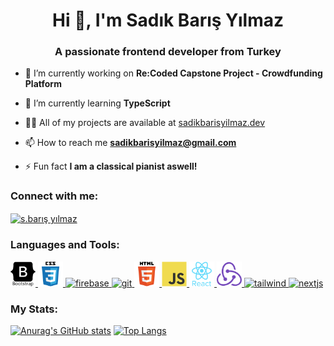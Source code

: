 <h1 align="center">Hi 👋, I'm Sadık Barış Yılmaz</h1>
<h3 align="center">A passionate frontend developer from Turkey</h3>

- 🔭 I’m currently working on **Re:Coded Capstone Project - Crowdfunding Platform**

- 🌱 I’m currently learning **TypeScript**

- 👨‍💻 All of my projects are available at [sadikbarisyilmaz.dev](https://sadikbarisyilmaz.dev)

- 📫 How to reach me **sadikbarisyilmaz@gmail.com**

- ⚡ Fun fact **I am a classical pianist aswell!**

<h3 align="left">Connect with me:</h3>
<p align="left">
<a href="https://linkedin.com/in/s-barış-yılmaz-224435224" target="blank"><img align="center" src="https://raw.githubusercontent.com/rahuldkjain/github-profile-readme-generator/master/src/images/icons/Social/linked-in-alt.svg" alt="s.barış yılmaz" height="30" width="40" /></a>
</p>

<h3 align="left">Languages and Tools:</h3>
<p align="left"> <a href="https://getbootstrap.com" target="_blank" rel="noreferrer"> <img src="https://raw.githubusercontent.com/devicons/devicon/master/icons/bootstrap/bootstrap-plain-wordmark.svg" alt="bootstrap" width="40" height="40"/> </a> <a href="https://www.w3schools.com/css/" target="_blank" rel="noreferrer"> <img src="https://raw.githubusercontent.com/devicons/devicon/master/icons/css3/css3-original-wordmark.svg" alt="css3" width="40" height="40"/> </a> <a href="https://firebase.google.com/" target="_blank" rel="noreferrer"> <img src="https://www.vectorlogo.zone/logos/firebase/firebase-icon.svg" alt="firebase" width="40" height="40"/> </a> <a href="https://git-scm.com/" target="_blank" rel="noreferrer"> <img src="https://www.vectorlogo.zone/logos/git-scm/git-scm-icon.svg" alt="git" width="40" height="40"/> </a> <a href="https://www.w3.org/html/" target="_blank" rel="noreferrer"> <img src="https://raw.githubusercontent.com/devicons/devicon/master/icons/html5/html5-original-wordmark.svg" alt="html5" width="40" height="40"/> </a> <a href="https://developer.mozilla.org/en-US/docs/Web/JavaScript" target="_blank" rel="noreferrer"> <img src="https://raw.githubusercontent.com/devicons/devicon/master/icons/javascript/javascript-original.svg" alt="javascript" width="40" height="40"/> </a> <a href="https://reactjs.org/" target="_blank" rel="noreferrer"> <img src="https://raw.githubusercontent.com/devicons/devicon/master/icons/react/react-original-wordmark.svg" alt="react" width="40" height="40"/> </a> <a href="https://redux.js.org" target="_blank" rel="noreferrer"> <img src="https://raw.githubusercontent.com/devicons/devicon/master/icons/redux/redux-original.svg" alt="redux" width="40" height="40"/> </a> <a href="https://tailwindcss.com/" target="_blank" rel="noreferrer"> <img src="https://www.vectorlogo.zone/logos/tailwindcss/tailwindcss-icon.svg" alt="tailwind" width="40" height="40"/> </a>  <a href="https://nextjs.org/" target="_blank" rel="noreferrer"> <img src="https://cdn.worldvectorlogo.com/logos/nextjs-2.svg" alt="nextjs" width="40" height="40"/>  </a> </p>

<h3 align="left">My Stats:</h3>

[![Anurag's GitHub stats](https://github-readme-stats.vercel.app/api?username=sadikbarisyilmaz)](https://github.com/anuraghazra/github-readme-stats)  [![Top Langs](https://github-readme-stats.vercel.app/api/top-langs/?username=sadikbarisyilmaz&layout=donut)](https://github.com/anuraghazra/github-readme-stats)
